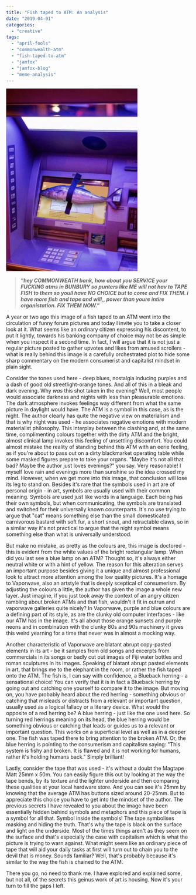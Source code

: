```yaml
---
title: "Fish taped to ATM: An analysis"
date: "2019-04-01"
categories: 
  - "creative"
tags: 
  - "april-fools"
  - "commonwealth-atm"
  - "fish-taped-to-atm"
  - "jamfox"
  - "jamfox-blog"
  - "meme-analysis"
---
```


![](/images/firefox_2019-03-28_17-45-25.png)

> _**"hey COMMONWEATH bank, how about you SERVICE your FUCKING atms in BUNBURY so punters like ME will not hav to TAPE FISH to them so youll have NO CHOICE but to come and FIX THEM. i have more fish and tape and will,, power than youre intire organistation. FIX THEM NOW."**_

A year or two ago this image of a fish taped to an ATM went into the circulation of funny forum pictures and today I invite you to take a closer look at it. What seems like an ordinary citizen expressing his discontent, to put it lightly, towards his banking company of choice may not be as simple when you inspect it a second time. In fact, I will argue that it is not just a regular picture posted to gather upvotes and likes from amused scrollers - what is really behind this image is a carefully orchestrated plot to hide some sharp commentary on the modern consumerist and capitalist mindset in plain sight.

Consider the tones used here - deep blues, nostalgia inducing purples and a dash of good old streetlight-orange tones. And all of this in a bleak and dark evening. Why _was_ this shot taken in the evening? Well, most people would associate darkness and nights with less than pleasurable emotions. The dark atmosphere invokes feelings way different from what the same picture in daylight would have. The ATM is a symbol in this case, as is the night. The author clearly has quite the negative view on materialism and that is why night was used - he associates negative emotions with modern materialist philosophy. This interplay between the clashing and, at the same time, complimenting colours together with the dirty ATM and the bright, almost clinical lamp invokes this feeling of unsettling discomfort. You could almost mistake the reality of standing behind this ATM with an eerie feeling, as if you're about to pass out on a dirty blackmarket operating table while some masked figures prepare to take your organs. "Maybe it's not all that bad? Maybe the author just loves evenings?" you say. Very reasonable! I myself love rain and evenings more than sunshine so the idea crossed my mind. However, when we get more into this image, that conclusion will lose its leg to stand on. Besides it's rare that the symbols used in art are of personal origin - in art, symbols are usually used with their common meaning. Symbols are used just like words in a language. Each being has their own symbols, but when communicating, the symbols are translated and switched for their universally known counterparts. It's no use trying to argue that "cat" means something else than the small domesticated carnivorous bastard with soft fur, a short snout, and retractable claws, so in a similar way it's not practical to argue that the night symbol means something else than what is universally understood.

But make no mistake, as pretty as the colours are, this image is doctored - this is evident from the white values of the bright rectangular lamp. When did you last see a blue lamp on an ATM? Thought so, it's always either neutral white or with a hint of yellow. The reason for this alteration serves an important purpose besides giving it a unique and almost professional look to attract more attention among the low quality pictures. It's a homage to Vaporwave, also an artstyle that is deeply sceptical of consumerism. By adjusting the colours a little, the author has given the image a whole new layer. Just imagine, if you just took away the context of an angry citizen rambling about broken ATMs and that fish, wouldn't it fit in outrun and vaporwave galleries quite nicely? In Vaporwave, purple and blue colours are a defining part of its style, as are the clunky old computer interfaces - like our ATM has in the image. It's all about those orange sunsets and purple neons and in combination with the clunky 80s and 90s machinery it gives this weird yearning for a time that never was in almost a mocking way.

Another characteristic of Vaporwave are blatant abrupt copy-pasted elements in its art - be it samples from old songs and excerpts from commercials in its songs or badly cut out images of Fiji water bottles and roman sculptures in its images. Speaking of blatant abrupt pasted elements in art, that brings me to the elephant in the room, or rather the fish taped onto the ATM. The fish is, I can say with confidence, a Blueback herring - a sensational choice! You can verify that it is in fact a Blueback herring by going out and catching one yourself to compare it to the image. But moving on, you have probably heard about the red herring - something obvious or catching that misleads or distracts from a relevant or important question, usually used as a logical fallacy or a literary device. What would the opposite of a red herring be? A blue herring - just like the one used here. So turning red herrings meaning on its head, the blue herring would be something obvious or catching that leads or guides us to a relevant or important question. This works on a superficial level as well as in a deeper one. The fish was taped there to bring attention to the broken ATM. Or, the blue herring is pointing to the consumerism and capitalism saying: "This system is fishy and broken. It is flawed and it is not working for humans, rather it's holding humans back." Simply brilliant!

Lastly, consider the tape that was used - it's without a doubt the Magtape Matt 25mm x 50m. You can easily figure this out by looking at the way the tape bends, by its texture and the lighter underside and then comparing these qualities at your local hardware store. And you can see it's 25mm by knowing that the average ATM has buttons sized around 20-25mm. But to appreciate this choice you have to get into the mindset of the author. The previous secrets I have revealed to you about the image have been essentially hidden behind symbols and metaphors and this piece of tape is a symbol for all that. Symbol inside the symbols! The tape symbolises masking and hiding the truth. That's why the tape is black on the surface and light on the underside. Most of the times things aren't as they seem on the surface and that's especially the case with capitalism which is what the picture is trying to warn against. What might seem like an ordinary piece of tape that will aid your daily tasks at first will turn out to chain you to the devil that is money. Sounds familiar? Well, that's probably because it's similar to the way the fish is chained to the ATM.

There you go, no need to thank me. I have explored and explained some, but not all, of the secrets this geinus work of art is housing. Now it's your turn to fill the gaps I left.
